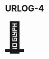 # URLOG-4

<a href="https://www.accessguide.io/" target="_blank" style="font-size: 10vw; text-align:center;">🚪</a>